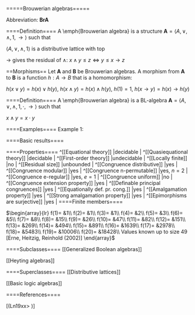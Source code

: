 =====Brouwerian algebras=====

Abbreviation: **BrA**

====Definition====
A \emph{Brouwerian algebra} is a structure $\mathbf{A}=\langle A, \vee, \wedge, 1, \rightarrow\rangle$ such that


$\langle A, \vee, \wedge, 1\rangle$ is a distributive lattice
with top


$\rightarrow$ gives the residual of $\wedge$:  $x\wedge y\leq z\Longleftrightarrow y\leq x\rightarrow z$

==Morphisms==
Let $\mathbf{A}$ and $\mathbf{B}$ be Brouwerian algebras. A morphism from $\mathbf{A}$ to $\mathbf{B}$ is a function $h:A\rightarrow B$ that is a
homomorphism: 

$h(x\vee y)=h(x)\vee h(y)$, $h(x\wedge y)=h(x)\wedge h(y)$, $h(1)=1$, $h(x\rightarrow y)=h(x)\rightarrow h(y)$

====Definition====
A \emph{Brouwerian algebra} is a BL-algebra $\mathbf{A}=\langle A, \vee, \wedge, 1, \cdot, \rightarrow\rangle$ such that

$x\wedge y=x\cdot y$

====Examples====
Example 1: 

====Basic results====


====Properties====
^[[Equational theory]]  |decidable |
^[[Quasiequational theory]]  |decidable |
^[[First-order theory]]  |undecidable |
^[[Locally finite]]  |no |
^[[Residual size]]  |unbounded |
^[[Congruence distributive]]  |yes |
^[[Congruence modular]]  |yes |
^[[Congruence n-permutable]]  |yes, $n=2$ |
^[[Congruence e-regular]]  |yes, $e=1$ |
^[[Congruence uniform]]  |no |
^[[Congruence extension property]]  |yes |
^[[Definable principal congruences]]  |yes |
^[[Equationally def. pr. cong.]]  |yes |
^[[Amalgamation property]]  |yes |
^[[Strong amalgamation property]]  |yes |
^[[Epimorphisms are surjective]]  |yes |
====Finite members====

$\begin{array}{lr}
f(1)= &1\\
f(2)= &1\\
f(3)= &1\\
f(4)= &2\\
f(5)= &3\\
f(6)= &5\\
f(7)= &8\\
f(8)= &15\\
f(9)= &26\\
f(10)= &47\\
f(11)= &82\\
f(12)= &151\\
f(13)= &269\\
f(14)= &494\\
f(15)= &891\\
f(16)= &1639\\
f(17)= &2978\\
f(18)= &5483\\
f(19)= &10006\\
f(20)= &18428\\
Values known up to size 49 [Erne, Heitzig, Reinhold (2002)]
\end{array}$


====Subclasses====
[[Generalized Boolean algebras]] 

[[Heyting algebras]] 


====Superclasses====
[[Distributive lattices]] 

[[Basic logic algebras]] 


====References====

[(Ln19xx>
)]
